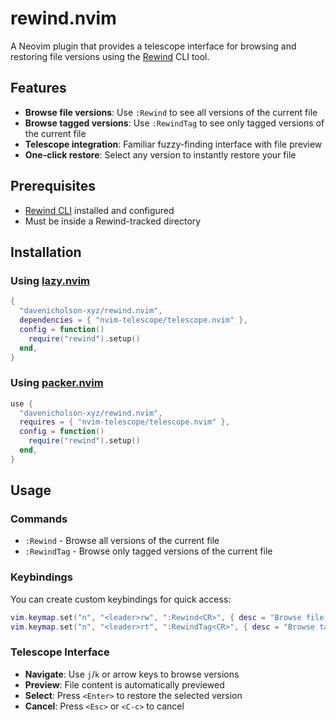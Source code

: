 # rewind.nvim

A Neovim plugin that provides a telescope interface for browsing and restoring file versions using the [Rewind](https://github.com/davenicholson-xyz/rewind) CLI tool.

## Features

- **Browse file versions**: Use `:Rewind` to see all versions of the current file
- **Browse tagged versions**: Use `:RewindTag` to see only tagged versions of the current file
- **Telescope integration**: Familiar fuzzy-finding interface with file preview
- **One-click restore**: Select any version to instantly restore your file

## Prerequisites

- [Rewind CLI](https://github.com/davenicholson-xyz/rewind) installed and configured
- Must be inside a Rewind-tracked directory

## Installation

### Using [lazy.nvim](https://github.com/folke/lazy.nvim)

```lua
{
  "davenicholson-xyz/rewind.nvim",
  dependencies = { "nvim-telescope/telescope.nvim" },
  config = function()
    require("rewind").setup()
  end,
}
```

### Using [packer.nvim](https://github.com/wbthomason/packer.nvim)

```lua
use {
  "davenicholson-xyz/rewind.nvim",
  requires = { "nvim-telescope/telescope.nvim" },
  config = function()
    require("rewind").setup()
  end,
}
```

## Usage

### Commands

- `:Rewind` - Browse all versions of the current file
- `:RewindTag` - Browse only tagged versions of the current file

### Keybindings

You can create custom keybindings for quick access:

```lua
vim.keymap.set("n", "<leader>rw", ":Rewind<CR>", { desc = "Browse file versions" })
vim.keymap.set("n", "<leader>rt", ":RewindTag<CR>", { desc = "Browse tagged versions" })
```

### Telescope Interface

- **Navigate**: Use `j`/`k` or arrow keys to browse versions
- **Preview**: File content is automatically previewed
- **Select**: Press `<Enter>` to restore the selected version
- **Cancel**: Press `<Esc>` or `<C-c>` to cancel
